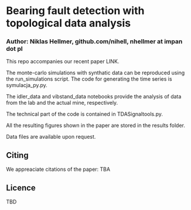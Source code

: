 # Bearing fault detection with topological data analysis

### Author: Niklas Hellmer, github.com/nihell, nhellmer at impan dot pl

This repo accompanies our recent paper LINK.

The monte-carlo simulations with synthatic data can be reproduced using the run_simulations script. The code for generating the time series is symulacja_py.py.

The idler_data and vibstand_data notebooks provide the analysis of data from the lab and the actual mine, respectively.

The technical part of the code is contained in TDASignaltools.py.

All the resulting figures shown in the paper are stored in the results folder.

Data files are available upon request.

## Citing
We appreaciate citations of the paper: TBA

## Licence
TBD
